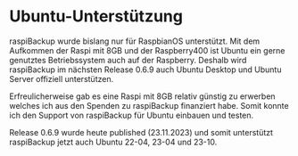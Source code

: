 # Ubuntu-Unterstützung

raspiBackup wurde bislang nur für RaspbianOS unterstützt. Mit dem Aufkommen der Raspi mit 8GB und der Raspberry400 ist Ubuntu ein gerne genutztes Betriebssystem auch auf der Raspberry. Deshalb wird raspiBackup im nächsten Release 0.6.9 auch Ubuntu Desktop und Ubuntu Server offiziell unterstützen.

Erfreulicherweise gab es eine Raspi mit 8GB relativ günstig zu erwerben welches ich aus den Spenden zu raspiBackup finanziert habe. Somit konnte ich den Support von raspiBackup für Ubuntu einbauen und testen.

Release 0.6.9 wurde heute published (23.11.2023) und somit unterstützt raspiBackup jetzt auch Ubuntu 22-04, 23-04 und 23-10.

